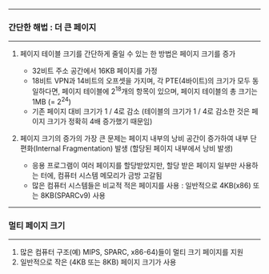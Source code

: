 -----
### 간단한 해법 : 더 큰 페이지
-----
1. 페이지 테이블 크기를 간단하게 줄일 수 있는 한 방법은 페이지 크기를 증가
   - 32비트 주소 공간에서 16KB 페이지를 가정
   - 18비트 VPN과 14비트의 오프셋을 가지며, 각 PTE(4바이트)의 크기가 모두 동일하다면, 페이지 테이블에 $2^{18}$개의 항목이 있으며, 페이지 테이블의 총 크기는 1MB (= $2^{24}$)
   - 기존 페이지 대비 크기가 1 / 4로 감소 (테이블의 크기가 1 / 4로 감소한 것은 페이지 크기가 정확히 4배 증가했기 때문임)

2. 페이지 크기의 증가의 가장 큰 문제는 페이지 내부의 낭비 공간이 증가하여 내부 단편화(Internal Fragmentation) 발생 (할당된 페이지 내부에서 낭비 발생)
   - 응용 프로그램이 여러 페이지를 할당받았지만, 할당 받은 페이지 일부만 사용하는 터에, 컴퓨터 시스템 메모리가 금방 고갈됨
   - 많은 컴퓨터 시스템들은 비교적 적은 페이지를 사용 : 일반적으로 4KB(x86) 또는 8KB(SPARCv9) 사용

-----
### 멀티 페이지 크기
-----
1. 많은 컴퓨터 구조(예) MIPS, SPARC, x86-64)들이 멀티 크기 페이지를 지원
2. 일반적으로 작은 (4KB 또는 8KB) 페이지 크기가 사용
